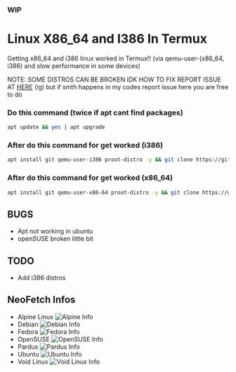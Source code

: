 ### WIP
# Linux X86_64 and I386 In Termux
Getting x86_64 and i386 linux worked in Termux!! (via qemu-user-(x86_64, i386) and slow performance in some devices)

NOTE: SOME DISTROS CAN BE BROKEN IDK HOW TO FIX REPORT ISSUE AT [HERE](https://github.com/termux/proot-distro/issues) (ig) but if smth happens in my codes report issue here you are free to do
### Do this command (twice if apt cant find packages)
```sh
apt update && yes | apt upgrade
```
### After do this command for get worked (i386)
```sh
apt install git qemu-user-i386 proot-distro -y && git clone https://github.com/mcagabe19/linux-x86_64-and-i386-in-termux && cd linux-x86_64-and-i386-in-termux && bash ./movedistrosi386.sh
```
### After do this command for get worked (x86_64)
```sh
apt install git qemu-user-x86-64 proot-distro -y && git clone https://github.com/mcagabe19/linux-x86_64-and-i386-in-termux && cd linux-x86_64-and-i386-in-termux && bash ./movedistrosx86_64.sh
```
## BUGS
* Apt not working in ubuntu
* openSUSE broken little bit
## TODO
* Add i386 distros
## NeoFetch Infos
* Alpine Linux
![Alpine Info](https://github.com/mcagabe19/linux-x86_64-and-i386-in-termux/raw/main/screenshots/alpine.jpg)
* Debian
![Debian Info](https://github.com/mcagabe19/linux-x86_64-and-i386-in-termux/raw/main/screenshots/debian.jpg)
* Fedora
![Fedora Info](https://github.com/mcagabe19/linux-x86_64-and-i386-in-termux/raw/main/screenshots/fedora.jpg)
* OpenSUSE
![OpenSUSE Info](https://github.com/mcagabe19/linux-x86_64-and-i386-in-termux/raw/main/screenshots/opensuse.jpg)
* Pardus
![Pardus Info](https://github.com/mcagabe19/linux-x86_64-and-i386-in-termux/raw/main/screenshots/pardus.jpg)
* Ubuntu
![Ubuntu Info](https://github.com/mcagabe19/linux-x86_64-and-i386-in-termux/raw/main/screenshots/ubuntu.jpg)
* Void Linux
![Void Linux Info](https://github.com/mcagabe19/linux-x86_64-and-i386-in-termux/raw/main/screenshots/void.jpg)
